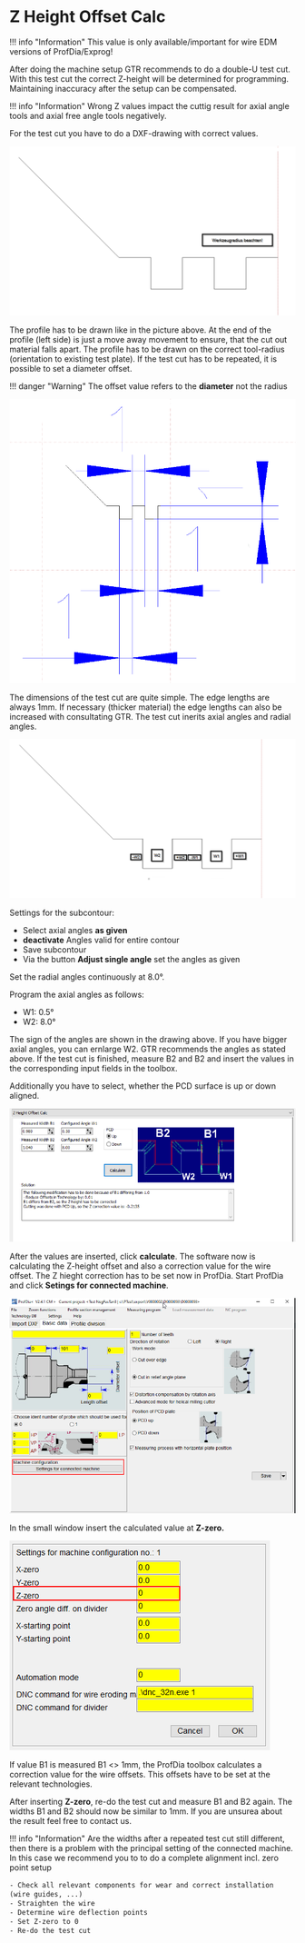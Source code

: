 # Z Height Offset Calc

!!! info "Information"
    This value is only available/important for wire EDM versions of ProfDia/Exprog!

After doing the machine setup GTR recommends to do a double-U test cut. With this test cut the correct Z-height will be determined for programming. Maintaining inaccuracy after the setup can be compensated.
 

!!! info "Information"
    Wrong Z values impact the cuttig result for axial angle tools and axial free angle tools negatively.

For the test cut you have to do a DXF-drawing with correct values.


![Double-U Profile](images/DoubleU.png)

The profile has to be drawn like in the picture above. At the end of the profile (left side) is just a move away movement to ensure, that the cut out material falls apart. The  profile has to be drawn on the correct tool-radius (orientation to existing test plate). If the test cut has to be repeated, it is possible to set a diameter offset.


!!! danger "Warning"
    The offset value refers to the **diameter** not the radius


![Double-U Profile Dimensioned](images/DoubleU_Dim.png)

The dimensions of the test cut are quite simple. The edge lengths are always 1mm. If necessary (thicker material) the edge lengths can also be increased with consultating GTR. The test cut inerits axial angles and radial angles.


![Double-U Profile Angles](images/DoubleU_Angles.png)

Settings for the subcontour:

- Select axial angles **as given**
- **deactivate** Angles valid for entire contour
- Save subcontour
- Via the button **Adjust single angle** set the angles as given

Set the radial angles continuously at 8.0°.

Program the axial angles as follows:

- W1: 0.5°
- W2: 8.0°

The sign of the angles are shown in the drawing above. If you have bigger axial angles, you can ernlarge W2. GTR recommends the angles as stated above.
If the test cut is finished, measure B2 and B2 and insert the values in the corresponding input fields in the toolbox.

Additionally you have to select, whether the PCD surface is up or down aligned.


![Z Height Offset Calc](images/ZHeightOffsetCalc.png)

After the values are inserted, click **calculate**. The software now is calculating the Z-height offset and also a correction value for the wire offset.
The Z hieght correction has to be set now in ProfDia.
Start ProfDia and click **Setings for connected machine**.


![Setings for connected machine](images/ZHeightOffsetCalc_ProfDia_01.png)

In the small window insert the calculated value at **Z-zero.**


![Z-zero](images/ZHeightOffsetCalc_ProfDia_02.png)

If value B1 is measured B1 <> 1mm, the ProfDia toolbox calculates a correction value for the wire offsets. This offsets have to be set at the relevant technologies.

After inserting **Z-zero**, re-do the test cut and measure B1 and B2 again. The widths B1 and B2 should now be similar to 1mm. If you are unsurea about the result feel free to contact us.


!!! info "Information"
    Are the widths after a repeated test cut still different, then there is a problem with the principal setting of the connected machine.
    In this case we recommend you to to do a complete alignment incl. zero point setup
    
    
    - Check all relevant components for wear and correct installation (wire guides, ...) 
    - Straighten the wire
    - Determine wire deflection points
    - Set Z-zero to 0
    - Re-do the test cut


